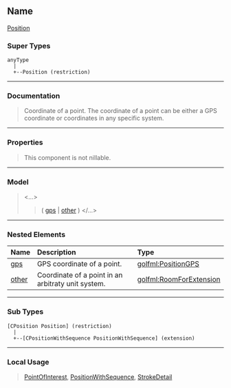 ## Name ##

[Position](CPosition.md)
### Super Types ###
```
anyType
  |
  +--Position (restriction)
```


---


### Documentation ###


> Coordinate of a point. The coordinate of a point can be either a GPS coordinate or
> coordinates in any specific system.


---



### Properties ###

> This component is not nillable.

---


### Model ###

> <...>
> > ( [gps](CPositionGPS.md) | [other](CRoomForExtension.md) )
> > </...>

---


### Nested Elements ###

| **Name** | **Description** | **Type** |
|:---------|:----------------|:---------|
| [gps](CPositionGPS.md) |  					GPS coordinate of a point.				 | [golfml:PositionGPS](CPositionGPS.md) |
| [other](CRoomForExtension.md) |  					Coordinate of a point in an arbitraty unit system.				 | [golfml:RoomForExtension](CRoomForExtension.md) |


---


### Sub Types ###
```
[CPosition Position] (restriction)
  |  
  +--[CPositionWithSequence PositionWithSequence] (extension)

```

---


### Local Usage ###

> [PointOfInterest](CPointOfInterest.md), [PositionWithSequence](CPositionWithSequence.md), [StrokeDetail](CStrokeDetail.md)
